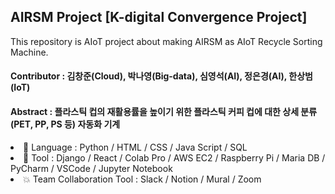 ## AIRSM Project [K-digital Convergence Project]
This repository is AIoT project about making AIRSM as AIoT Recycle Sorting Machine.
#### Contributor : 김창준(Cloud), 박나영(Big-data), 심영석(AI), 정은경(AI), 한상범(IoT)
#### Abstract : 플라스틱 컵의 재활용률을 높이기 위한 플라스틱 커피 컵에 대한 상세 분류(PET, PP, PS 등) 자동화 기계
<p>
<li>
  📙 Language : Python / HTML / CSS / Java Script / SQL
<li>
  🧰 Tool : Django / React / Colab Pro / AWS EC2 / Raspberry Pi / Maria DB / PyCharm / VSCode / Jupyter Notebook
<li>
  💥 Team Collaboration Tool : Slack / Notion / Mural / Zoom



